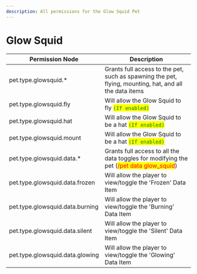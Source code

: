 ```yaml
---
description: All permissions for the Glow Squid Pet
---
```



# Glow Squid
| Permission Node | Description |
| - | - |
| pet.type.glowsquid.* | Grants full access to the pet, such as spawning the pet, flying, mounting, hat, and all the data items |
| pet.type.glowsquid.fly | Will allow the Glow Squid to fly <mark style="color:green;">`(If enabled)`</mark> |
| pet.type.glowsquid.hat | Will allow the Glow Squid to be a hat <mark style="color:green;">`(If enabled)`</mark> |
| pet.type.glowsquid.mount | Will allow the Glow Squid to be a hat <mark style="color:green;">`(If enabled)`</mark> |
| pet.type.glowsquid.data.* | Grants full access to all the data toggles for modifying the pet (<mark style="color:red;">/pet data glow_squid</mark>) |
| pet.type.glowsquid.data.frozen | Will allow the player to view/toggle the 'Frozen' Data Item |
| pet.type.glowsquid.data.burning | Will allow the player to view/toggle the 'Burning' Data Item |
| pet.type.glowsquid.data.silent | Will allow the player to view/toggle the 'Silent' Data Item |
| pet.type.glowsquid.data.glowing | Will allow the player to view/toggle the 'Glowing' Data Item |

